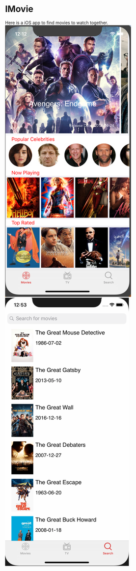 # IMovie
Here is a iOS app to find movies to watch together.
![Image description](https://github.com/kaganskaya/IMovie/blob/master/mainScreen.png)
![Image description](https://github.com/kaganskaya/IMovie/blob/master/SearchScreen.png)
